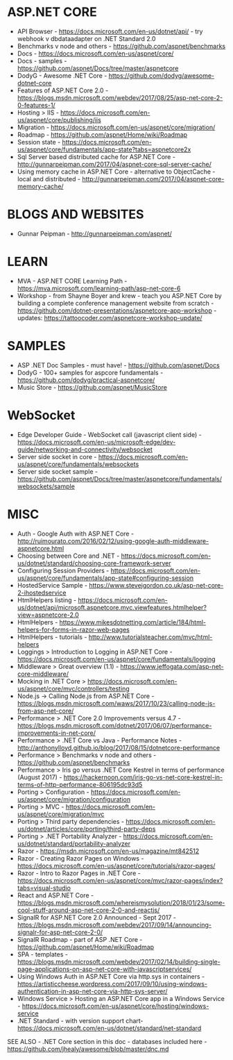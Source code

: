 # ASP.NET CORE
* API Browser - https://docs.microsoft.com/en-us/dotnet/api/ - try webhook v dbdataadapter on .NET Standard 2.0
* Benchmarks v node and others - https://github.com/aspnet/benchmarks
* Docs - https://docs.microsoft.com/en-us/aspnet/core/
* Docs - samples - https://github.com/aspnet/Docs/tree/master/aspnetcore 
* DodyG - Awesome .NET Core - https://github.com/dodyg/awesome-dotnet-core
* Features of ASP.NET Core 2.0 - https://blogs.msdn.microsoft.com/webdev/2017/08/25/asp-net-core-2-0-features-1/
* Hosting > IIS - https://docs.microsoft.com/en-us/aspnet/core/publishing/iis
* Migration - https://docs.microsoft.com/en-us/aspnet/core/migration/
* Roadmap - https://github.com/aspnet/Home/wiki/Roadmap
* Session state - https://docs.microsoft.com/en-us/aspnet/core/fundamentals/app-state?tabs=aspnetcore2x
* Sql Server based distributed cache for ASP.NET Core - http://gunnarpeipman.com/2017/04/aspnet-core-sql-server-cache/
* Using memory cache in ASP.NET Core - alternative to ObjectCache - local and distributed - http://gunnarpeipman.com/2017/04/aspnet-core-memory-cache/

# BLOGS AND WEBSITES
* Gunnar Peipman - http://gunnarpeipman.com/aspnet/

# LEARN
* MVA - ASP.NET CORE Learning Path - https://mva.microsoft.com/learning-path/asp-net-core-6
* Workshop - from Shayne Boyer and krew - teach you ASP.NET Core by building a complete conference management website from scratch - https://github.com/dotnet-presentations/aspnetcore-app-workshop - updates: https://tattoocoder.com/aspnetcore-workshop-update/

# SAMPLES
* ASP .NET Doc Samples - must have! - https://github.com/aspnet/Docs
* DodyG - 100+ samples for aspcore fundamentals - https://github.com/dodyg/practical-aspnetcore/
* Music Store - https://github.com/aspnet/MusicStore

# WebSocket
* Edge Developer Guide - WebSocket call (javascript client side) - https://docs.microsoft.com/en-us/microsoft-edge/dev-guide/networking-and-connectivity/websocket
* Server side socket in core - https://docs.microsoft.com/en-us/aspnet/core/fundamentals/websockets
* Server side socket sample - https://github.com/aspnet/Docs/tree/master/aspnetcore/fundamentals/websockets/sample

# MISC
* Auth - Google Auth with ASP.NET Core - http://ruimourato.com/2016/02/12/using-google-auth-middleware-aspnetcore.html
* Choosing between Core and .NET - https://docs.microsoft.com/en-us/dotnet/standard/choosing-core-framework-server
* Configuring Session Providers - https://docs.microsoft.com/en-us/aspnet/core/fundamentals/app-state#configuring-session
* HostedService Sample - https://www.stevejgordon.co.uk/asp-net-core-2-ihostedservice
* HtmlHelpers listing - https://docs.microsoft.com/en-us/dotnet/api/microsoft.aspnetcore.mvc.viewfeatures.htmlhelper?view=aspnetcore-2.0
* HtmlHelpers - https://www.mikesdotnetting.com/article/184/html-helpers-for-forms-in-razor-web-pages
* HtmlHelpers - tutorials - http://www.tutorialsteacher.com/mvc/html-helpers
* Loggings > Introduction to Logging in ASP.NET Core - https://docs.microsoft.com/en-us/aspnet/core/fundamentals/logging
* Middleware > Great overview (1.1) - https://www.jeffogata.com/asp-net-core-middleware/
* Mocking in .NET Core > https://docs.microsoft.com/en-us/aspnet/core/mvc/controllers/testing
* Node.js -> Calling Node.js from ASP.NET Core - https://blogs.msdn.microsoft.com/waws/2017/10/23/calling-node-js-from-asp-net-core/
* Performance > .NET Core 2.0 Improvements versus 4.7 - https://blogs.msdn.microsoft.com/dotnet/2017/06/07/performance-improvements-in-net-core/
* Performance > .NET Core vs Java - Performance Notes - http://anthonylloyd.github.io/blog/2017/08/15/dotnetcore-performance
* Performance > Benchmarks v node and others - https://github.com/aspnet/benchmarks
* Performance > Iris go versus .NET Core Kestrel in terms of performance (August 2017) - https://hackernoon.com/iris-go-vs-net-core-kestrel-in-terms-of-http-performance-806195dc93d5
* Porting > Configuration - https://docs.microsoft.com/en-us/aspnet/core/migration/configuration
* Porting > MVC - https://docs.microsoft.com/en-us/aspnet/core/migration/mvc
* Porting > Third party dependencies - https://docs.microsoft.com/en-us/dotnet/articles/core/porting/third-party-deps
* Porting > .NET Portability Analyzer - https://docs.microsoft.com/en-us/dotnet/standard/portability-analyzer
* Razor - https://msdn.microsoft.com/en-us/magazine/mt842512
* Razor - Creating Razor Pages on Windows - https://docs.microsoft.com/en-us/aspnet/core/tutorials/razor-pages/
* Razor - Intro to Razor Pages in .NET Core - https://docs.microsoft.com/en-us/aspnet/core/mvc/razor-pages/index?tabs=visual-studio
* React and ASP.NET Core - https://blogs.msdn.microsoft.com/whereismysolution/2018/01/23/some-cool-stuff-around-asp-net-core-2-0-and-reactjs/
* SignalR for ASP.NET Core 2.0 Announced - Sept 2017 - https://blogs.msdn.microsoft.com/webdev/2017/09/14/announcing-signalr-for-asp-net-core-2-0/
* SignalR Roadmap - part of ASP .NET Core - https://github.com/aspnet/Home/wiki/Roadmap
* SPA - templates - https://blogs.msdn.microsoft.com/webdev/2017/02/14/building-single-page-applications-on-asp-net-core-with-javascriptservices/
* Using Windows Auth in ASP.NET Core via http.sys in containers - https://artisticcheese.wordpress.com/2017/09/10/using-windows-authentication-in-asp-net-core-via-http-sys-server/
* Windows Service > Hosting an ASP.NET Core app in a Windows Service - https://docs.microsoft.com/en-us/aspnet/core/hosting/windows-service
* .NET Standard - with version support chart- https://docs.microsoft.com/en-us/dotnet/standard/net-standard 

SEE ALSO - .NET Core section in this doc - databases included here - https://github.com/jhealy/awesome/blob/master/dnc.md


